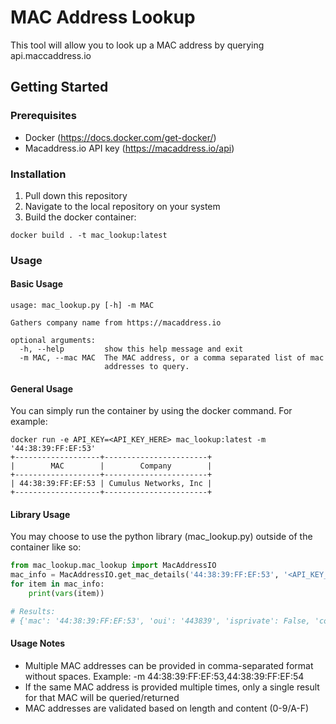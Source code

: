 # MAC Address Lookup

This tool will allow you to look up a MAC address by querying api.maccaddress.io

## Getting Started

### Prerequisites

  * Docker (https://docs.docker.com/get-docker/)
  * Macaddress.io API key (https://macaddress.io/api)

### Installation

  1. Pull down this repository
  2. Navigate to the local repository on your system
  2. Build the docker container:
  ```
  docker build . -t mac_lookup:latest
  ```

### Usage

#### Basic Usage
```
usage: mac_lookup.py [-h] -m MAC

Gathers company name from https://macaddress.io

optional arguments:
  -h, --help         show this help message and exit
  -m MAC, --mac MAC  The MAC address, or a comma separated list of mac
                     addresses to query.
```


#### General Usage
You can simply run the container by using the docker command. For example:
```
docker run -e API_KEY=<API_KEY_HERE> mac_lookup:latest -m '44:38:39:FF:EF:53'
+-------------------+-----------------------+
|        MAC        |        Company        |
+-------------------+-----------------------+
| 44:38:39:FF:EF:53 | Cumulus Networks, Inc |
+-------------------+-----------------------+
```

#### Library Usage
You may choose to use the python library (mac_lookup.py) outside of the container like so:
```python
from mac_lookup.mac_lookup import MacAddressIO
mac_info = MacAddressIO.get_mac_details('44:38:39:FF:EF:53', '<API_KEY_HERE>')
for item in mac_info:
    print(vars(item))

# Results:
# {'mac': '44:38:39:FF:EF:53', 'oui': '443839', 'isprivate': False, 'companyname': 'Cumulus Networks, Inc', 'companyaddress': '650 Castro Street, suite 120-245 Mountain View CA 94041 US', 'countrycode': 'US'}
```

#### Usage Notes
* Multiple MAC addresses can be provided in comma-separated format without spaces.
Example: -m 44:38:39:FF:EF:53,44:38:39:FF:EF:54
* If the same MAC address is provided multiple times, only a single result for that MAC will be queried/returned
* MAC addresses are validated based on length and content (0-9/A-F)
```
